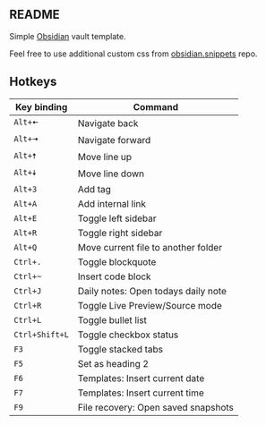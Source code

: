 ## README

Simple [Obsidian](https://obsidian.md/) vault template.

Feel free to use additional custom css from [obsidian.snippets](https://github.com/orca131/obsidian.snippets) repo.

## Hotkeys

| Key binding         | Command                             |
| ------------------- | ----------------------------------- |
| `Alt+🠄`             | Navigate back                       |
| `Alt+🠆`             | Navigate forward                    |
| `Alt+🠅`             | Move line up                        |
| `Alt+🠇`             | Move line down                      |
| `Alt+3`             | Add tag                             |
| `Alt+A`             | Add internal link                   |
| `Alt+E`             | Toggle left sidebar                 |
| `Alt+R`             | Toggle right sidebar                |
| `Alt+Q`             | Move current file to another folder |
| `Ctrl+.`            | Toggle blockquote                   |
| `Ctrl+~`            | Insert code block                   |
| `Ctrl+J`            | Daily notes: Open todays daily note |
| `Ctrl+R`            | Toggle Live Preview/Source mode     |
| `Ctrl+L`            | Toggle bullet list                  |
| `Ctrl+Shift+L`      | Toggle checkbox status              |
| `F3`                | Toggle stacked tabs                 |
| `F5`                | Set as heading 2                    |
| `F6`                | Templates: Insert current date      |
| `F7`                | Templates: Insert current time      |
| `F9`                | File recovery: Open saved snapshots |
